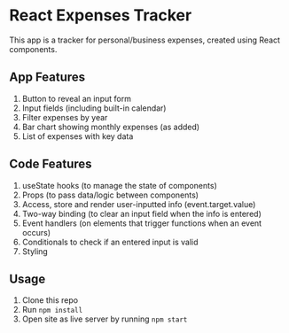 # React Expenses Tracker

This app is a tracker for personal/business expenses, created using React components. 

## App Features

1. Button to reveal an input form
2. Input fields (including built-in calendar)
3. Filter expenses by year
4. Bar chart showing monthly expenses (as added)
5. List of expenses with key data

## Code Features

1. useState hooks (to manage the state of components)
2. Props (to pass data/logic between components)
3. Access, store and render user-inputted info (event.target.value)
4. Two-way binding (to clear an input field when the info is entered)
5. Event handlers (on elements that trigger functions when an event occurs)
5. Conditionals to check if an entered input is valid
6. Styling 

## Usage 

1. Clone this repo
2. Run `npm install`
3. Open site as live server by running `npm start`